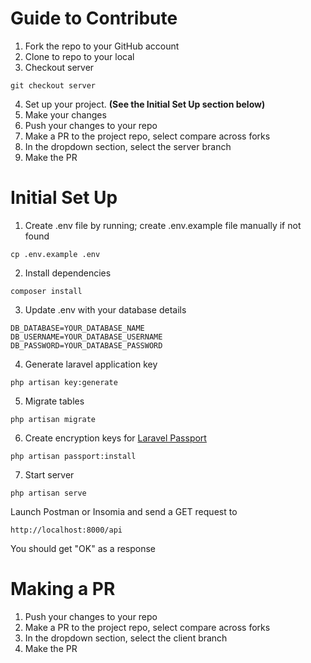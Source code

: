 # Guide to Contribute
1. Fork the repo to your GitHub account
2. Clone to repo to your local
3. Checkout server
```
git checkout server
```
4. Set up your project. **(See the Initial Set Up section below)**
5. Make your changes
6. Push your changes to your repo
7. Make a PR to the project repo, select compare across forks
8. In the dropdown section, select the server branch
9. Make the PR

# Initial Set Up
1. Create .env file by running; create .env.example file manually if not found
```
cp .env.example .env
```
2. Install dependencies
```
composer install
```
3. Update .env with your database details
```
DB_DATABASE=YOUR_DATABASE_NAME
DB_USERNAME=YOUR_DATABASE_USERNAME
DB_PASSWORD=YOUR_DATABASE_PASSWORD
```
4. Generate laravel application key
```
php artisan key:generate
```
5. Migrate tables
```
php artisan migrate
```
6. Create encryption keys for [Laravel Passport](https://laravel.com/docs/5.8/passport)
```
php artisan passport:install
```
7. Start server
```
php artisan serve
```
Launch Postman or Insomia and send a GET request to
```
http://localhost:8000/api
```
You should get "OK" as a response

# Making a PR
1. Push your changes to your repo
2. Make a PR to the project repo, select compare across forks
3. In the dropdown section, select the client branch
4. Make the PR
